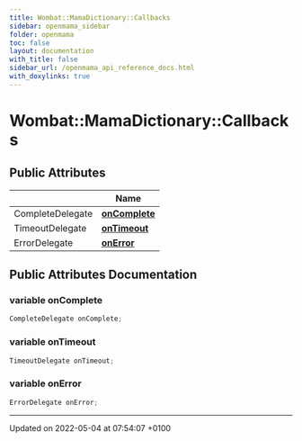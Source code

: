 ```yaml
---
title: Wombat::MamaDictionary::Callbacks
sidebar: openmama_sidebar
folder: openmama
toc: false
layout: documentation
with_title: false
sidebar_url: /openmama_api_reference_docs.html
with_doxylinks: true
---
```


# Wombat::MamaDictionary::Callbacks





## Public Attributes

|                | Name           |
| -------------- | -------------- |
| CompleteDelegate | **[onComplete](structWombat_1_1MamaDictionary_1_1Callbacks.html#variable-oncomplete)**  |
| TimeoutDelegate | **[onTimeout](structWombat_1_1MamaDictionary_1_1Callbacks.html#variable-ontimeout)**  |
| ErrorDelegate | **[onError](structWombat_1_1MamaDictionary_1_1Callbacks.html#variable-onerror)**  |

## Public Attributes Documentation

### variable onComplete

```csharp
CompleteDelegate onComplete;
```


### variable onTimeout

```csharp
TimeoutDelegate onTimeout;
```


### variable onError

```csharp
ErrorDelegate onError;
```


-------------------------------

Updated on 2022-05-04 at 07:54:07 +0100